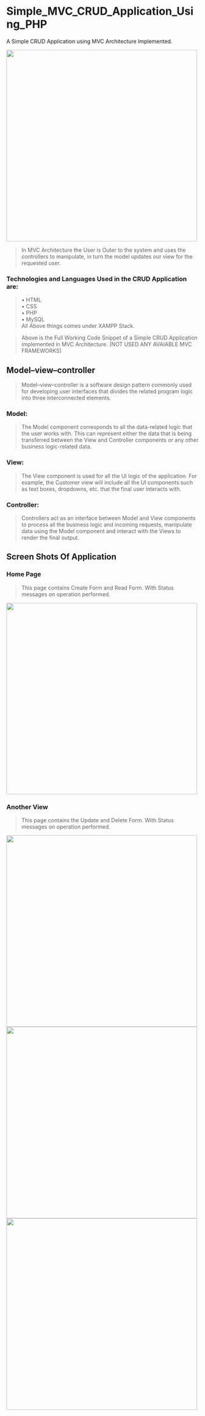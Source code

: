 # Simple_MVC_CRUD_Application_Using_PHP
A Simple CRUD Application using MVC Architecture Implemented.

<img src="https://www.researchgate.net/profile/Mjm-Razi-2/publication/328716094/figure/fig2/AS:688713864597504@1541213589083/Interaction-within-MVC-pattern-The-Model-component-correlates-with-all-the-data-related.ppm" width="500"/>

> In MVC Architecture the User is Outer to the system and uses the controllers to manipulate, in turn the model updates our view for the requested user.

### Technologies and Languages Used in the CRUD Application are:
> •	HTML <br/>
  •	CSS <br/>
  •	PHP <br/>
  •	MySQL <br/>
  All Above things comes under XAMPP Stack.

> Above is the Full Working Code Snippet of a Simple CRUD Application implemented in MVC Architecture. (NOT USED ANY AVAIABLE MVC FRAMEWORKS)

## Model–view–controller
> Model–view–controller is a software design pattern commonly used for developing user interfaces that divides the related program logic into three interconnected elements.

### Model:
> The Model component corresponds to all the data-related logic that the user works with. This can represent either the data that is being transferred between the View and Controller components or any other business logic-related data.

### View:
> The View component is used for all the UI logic of the application. For example, the Customer view will include all the UI components such as text boxes, dropdowns, etc. that the final user interacts with.

### Controller:
> Controllers act as an interface between Model and View components to process all the business logic and incoming requests, manipulate data using the Model component and interact with the Views to render the final output.

## Screen Shots Of Application
### Home Page
> This page contains Create Form and Read Form. With Status messages on operation performed.
<img src="https://user-images.githubusercontent.com/53576076/122712529-ac675780-d281-11eb-898d-d598d69d6c28.jpeg" width="500"/>

### Another View
> This page contains the Update and Delete Form. With Status messages on operation performed.
<img src="https://user-images.githubusercontent.com/53576076/122712535-ad988480-d281-11eb-9edf-3513f28695f5.jpeg" width="500"/>
<img src="https://user-images.githubusercontent.com/53576076/122712538-ae311b00-d281-11eb-8821-45c55c4f4234.jpeg" width="500"/>
<img src="https://user-images.githubusercontent.com/53576076/122712542-aec9b180-d281-11eb-81be-2d7eba78e854.jpeg" width="500"/>
